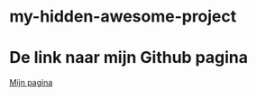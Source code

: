 # my-hidden-awesome-project

# De link naar mijn Github pagina
[Mijn pagina](https://ricksnack.github.io/my-hidden-awesome-project/)

